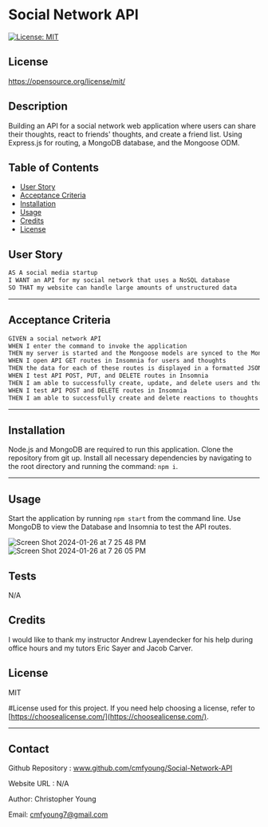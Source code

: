   
  # Social Network API

  [![License: MIT](https://img.shields.io/badge/License-MIT-yellow.svg)](https://opensource.org/licenses/MIT)
  ## License 
 https://opensource.org/license/mit/


  ## Description
  Building an API for a social network web application where users can share their thoughts, react to friends' thoughts, and create a friend list. Using Express.js for routing, a MongoDB database, and the Mongoose ODM. 



  ## Table of Contents 
  
  - [User Story](#story)
  - [Acceptance Criteria](#acceptance)
  - [Installation](#installation)
  - [Usage](#usage)
  - [Credits](#credits)
  - [License](#license)

  ## User Story

  ```md
  AS A social media startup
  I WANT an API for my social network that uses a NoSQL database
  SO THAT my website can handle large amounts of unstructured data
  ```

  ---
  
  ## Acceptance Criteria

  ```md
  GIVEN a social network API
  WHEN I enter the command to invoke the application
  THEN my server is started and the Mongoose models are synced to the MongoDB database
  WHEN I open API GET routes in Insomnia for users and thoughts
  THEN the data for each of these routes is displayed in a formatted JSON
  WHEN I test API POST, PUT, and DELETE routes in Insomnia
  THEN I am able to successfully create, update, and delete users and thoughts in my database
  WHEN I test API POST and DELETE routes in Insomnia
  THEN I am able to successfully create and delete reactions to thoughts and add and remove friends to a user’s friend list
  ```

  ---

  ## Installation 

  Node.js and MongoDB are required to run this application. Clone the repository from git up. Install all necessary dependencies by navigating to the root directory and running the command: `npm i`.


  ---
  
  ## Usage
  
  Start the application by running `npm start` from the command line. Use MongoDB to view the Database and Insomnia to test the API routes. 

![Screen Shot 2024-01-26 at 7 25 48 PM](https://github.com/cmfyoung/Social-Network-API/assets/150183426/da656b2d-0212-4895-ae1c-db51f5fe357c)
![Screen Shot 2024-01-26 at 7 26 05 PM](https://github.com/cmfyoung/Social-Network-API/assets/150183426/9c7db2e7-c72a-43e5-8b87-d3b6c8f376ed)
  
  ## Tests

  
  N/A


  ## Credits
  
  I would like to thank my instructor Andrew Layendecker for his help during office hours and my tutors Eric Sayer and Jacob Carver. 

  
  ## License
  MIT

  #License used for this project. If you need help choosing a license, refer to [https://choosealicense.com/](https://choosealicense.com/).
  
  ---

  ## Contact 
  Github Repository : www.github.com/cmfyoung/Social-Network-API


  Website URL : N/A


  Author: Christopher Young


  Email: cmfyoung7@gmail.com

